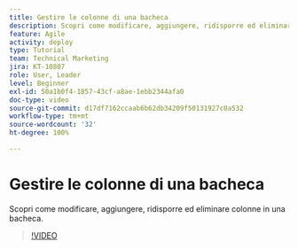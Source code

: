 ```yaml
---
title: Gestire le colonne di una bacheca
description: Scopri come modificare, aggiungere, ridisporre ed eliminare colonne in una bacheca.
feature: Agile
activity: deploy
type: Tutorial
team: Technical Marketing
jira: KT-10807
role: User, Leader
level: Beginner
exl-id: 50a1b0f4-1857-43cf-a8ae-1ebb2344afa0
doc-type: video
source-git-commit: d17df7162ccaab6b62db34209f50131927c0a532
workflow-type: tm+mt
source-wordcount: '32'
ht-degree: 100%

---
```


# Gestire le colonne di una bacheca

Scopri come modificare, aggiungere, ridisporre ed eliminare colonne in una bacheca.

>[!VIDEO](https://video.tv.adobe.com/v/3422950/?quality=12&learn=on&enablevpops&captions=ita)
